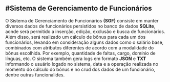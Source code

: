 #Sistema de Gerenciamento de Funcionários
---
O Sistema de Gerenciamento de Funcionários **(SGF)** consiste em manter diversos dados de funcionários persistidos no banco de dados **SQLite**, aonde será permitido a inserção, edição, exclusão e busca de funcionários. Além disso, será realizado um cálculo de bônus para cada um dos funcionários, levando em consideração alguns dados como o salário base, combinados com atributos diferentes de acordo com a modalidade do bônus escolhida. Por exemplo, quantidade de faltas, cargo, domínio de línguas, etc. O sistema também gera logs em formato **JSON** e **TXT** informando o usuário logado no sistema, data e a operação realizada no momento do cálculo do bônus e no crud dos dados de um funcionário, dentre outras funcionalides.

